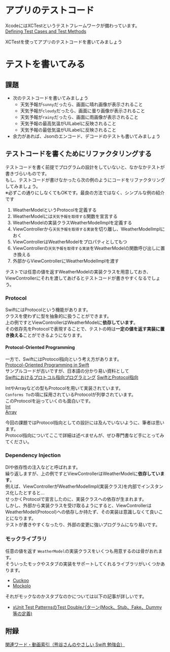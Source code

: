 # アプリのテストコード

XcodeにはXCTestというテストフレームワークが備わっています。  
[Defining Test Cases and Test Methods](https://developer.apple.com/documentation/xctest/defining_test_cases_and_test_methods)

XCTestを使ってアプリのテストコードを書いてみましょう

# テストを書いてみる
## 課題
- 次のテストコードを書いてみましょう
  - 天気予報が`sunny`だったら、画面に晴れ画像が表示されること
  - 天気予報が`cloudy`だったら、画面に曇り画像が表示されること
  - 天気予報が`rainy`だったら、画面に雨画像が表示されること
  - 天気予報の最高気温がUILabelに反映されること
  - 天気予報の最低気温がUILabelに反映されること
- 余力があれば、Jsonのエンコード、デコードのテストも書いてみましょう

## テストコードを書くためにリファクタリングする

テストコードを書く前提でプログラムの設計をしていないと、なかなかテストが書きづらいものです。  
もし、テストコードが書けなかったら次の例のようにコードをリファクタリングしてみましょう。  
※必ずこの通りにしなくてもOKです。最良の方法ではなく、シンプルな例の紹介です
1. WeatherModelというProtocolを定義する
1. WeatherModelには`天気予報を取得する`関数を宣言する
1. WeatherModelの実装クラスWeatherModelImplを定義する
1. ViewControllerから`天気予報を取得する実装`を切り離し、WeatherModelImplにおく
1. ViewControllerはWeatherModelをプロパティとしてもつ
1. ViewControllerの`天気予報を取得する実装`をWeatherModelの関数呼び出しに置き換える
1. 外部からViewControllerにWeatherModelImplを渡す

テストでは任意の値を返すWeatherModelの実装クラスを用意しておき、  
ViewControllerにそれを渡してあげるとテストコードが書きやすくなるでしょう。

### Protocol

SwiftにはProtocolという機能があります。  
クラスを使わずに型を抽象的に扱うことができます。  
上の例ですとViewControllerはWeatherModelに**依存しています**。  
その依存先をProtocolで表現することで、テストの時は**一定の値を返す実装に置き換える**ことができるようになります。

#### Protocol-Oriented Programming  
一方で、SwiftにはProtocol指向という考え方があります。  
[Protocol-Oriented Programming in Swift](https://developer.apple.com/videos/play/wwdc2015/408/)  
サンプルコードが古いですが、日本語の分かり易い資料として  
[Swiftにおけるプロトコル指向プログラミング](https://github.com/mixi-inc/iOSTraining/blob/master/Swift/pages/day4/2-3_protocol-oriented-programming.md)
[SwiftとProtocol指向](https://speakerdeck.com/lovee/swift-to-protocol-zhi-xiang)

IntやArrayなどの型もProtocolを用いて実装されています。  
`Conforms To`の項に採用されているProtocolが列挙されています。  
このProtocolを辿っていくのも面白いです。  
[Int](https://developer.apple.com/documentation/swift/int)  
[Array](https://developer.apple.com/documentation/swift/array)

今回の課題ではProtocol指向としての設計には及んでいないように、筆者は思います。  
Protocol指向についてここで詳細は述べませんが、ぜひ専門書など手にとってみてください。

### Dependency Injection

DIや依存性の注入などと呼ばれます。  
繰り返しますが、上の例ですとViewControllerはWeatherModelに**依存しています**。  
例えば、ViewControllerがWeatherModelImpl(実装クラス)を内部でインスタンス化したとすると...  
せっかくProtocolで宣言したのに、実装クラスへの依存が生まれます。  
しかし、外部から実装クラスを受け取るようにすると、ViewControllerはWeatherModel(Protocol)への依存しか持たず、その実装は意識しなくて良いことになります。  
テストが書きやすくなったり、外部の変更に強いプログラムになり易いです。

### モックライブラリ
任意の値を返す `WeatherModel`の実装クラスをいくつも用意するのは骨がおれます。  
そういったモックやスタブの実装をサポートしてくれるライブラリがいくつかあります。  
- [Cuckoo](https://github.com/Brightify/Cuckoo)
- [Mockolo](https://github.com/uber/mockolo)

それがモックなのかスタブなのかについては以下の記事が詳しいです。

- [xUnit Test PatternsのTest Doubleパターン(Mock、Stub、Fake、Dummy等の定義)](https://goyoki.hatenablog.com/entry/20120301/1330608789)

## 附録
[関連ワード・動画索引（熊谷さんのやさしい Swift 勉強会）](https://yumemi.notion.site/d1d5655a68fd4d75a214d3b1a70b5c63)
